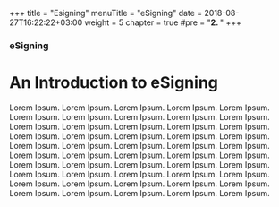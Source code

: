 +++
title = "Esigning"
menuTitle = "eSigning"
date = 2018-08-27T16:22:22+03:00
weight = 5
chapter = true
#pre = "<b>2. </b>"
+++

### eSigning

# An Introduction to eSigning

Lorem Ipsum. Lorem Ipsum. Lorem Ipsum. Lorem Ipsum. Lorem Ipsum. Lorem Ipsum. Lorem Ipsum. Lorem Ipsum. Lorem Ipsum. Lorem Ipsum. Lorem Ipsum. Lorem Ipsum. Lorem Ipsum. Lorem Ipsum. Lorem Ipsum. Lorem Ipsum. Lorem Ipsum. Lorem Ipsum. Lorem Ipsum. Lorem Ipsum. Lorem Ipsum. Lorem Ipsum. Lorem Ipsum. Lorem Ipsum. Lorem Ipsum. Lorem Ipsum. Lorem Ipsum. Lorem Ipsum. Lorem Ipsum. Lorem Ipsum. Lorem Ipsum. Lorem Ipsum. Lorem Ipsum. Lorem Ipsum. Lorem Ipsum. Lorem Ipsum. Lorem Ipsum. Lorem Ipsum. Lorem Ipsum. Lorem Ipsum. Lorem Ipsum. Lorem Ipsum. Lorem Ipsum. Lorem Ipsum. Lorem Ipsum. Lorem Ipsum. Lorem Ipsum. Lorem Ipsum. Lorem Ipsum. Lorem Ipsum. 

